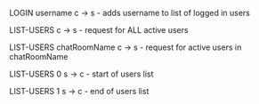 LOGIN username c -> s - adds username to list of logged in users

LIST-USERS c -> s - request for ALL active users

LIST-USERS chatRoomName c -> s - request for active users in chatRoomName

LIST-USERS 0 s -> c - start of users list

LIST-USERS 1 s -> c - end of users list
